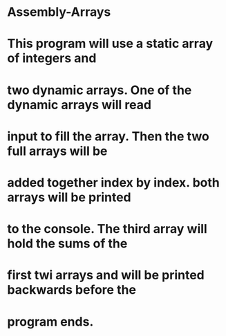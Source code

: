 # Assembly-Arrays

# This program will use a static array of integers and 
#	two dynamic arrays. One of the dynamic arrays will read 
#	input to fill the array. Then the two full arrays will be
#	added together index by index. both arrays will be printed
#	to the console. The third array will hold the sums of the 
#	first twi arrays and will be printed backwards before the 
#	program ends.

